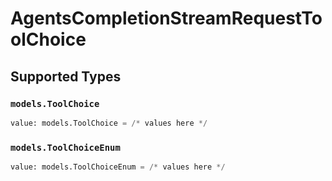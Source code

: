 # AgentsCompletionStreamRequestToolChoice


## Supported Types

### `models.ToolChoice`

```python
value: models.ToolChoice = /* values here */
```

### `models.ToolChoiceEnum`

```python
value: models.ToolChoiceEnum = /* values here */
```

